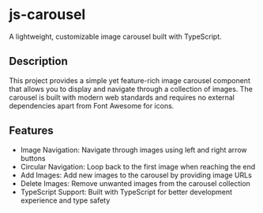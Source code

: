 # js-carousel
A lightweight, customizable image carousel built with TypeScript.

## Description
This project provides a simple yet feature-rich image carousel component that allows you to display and navigate through a collection of images. The carousel is built with modern web standards and requires no external dependencies apart from Font Awesome for icons.

## Features
- Image Navigation: Navigate through images using left and right arrow buttons
- Circular Navigation: Loop back to the first image when reaching the end
- Add Images: Add new images to the carousel by providing image URLs
- Delete Images: Remove unwanted images from the carousel collection
- TypeScript Support: Built with TypeScript for better development experience and type safety